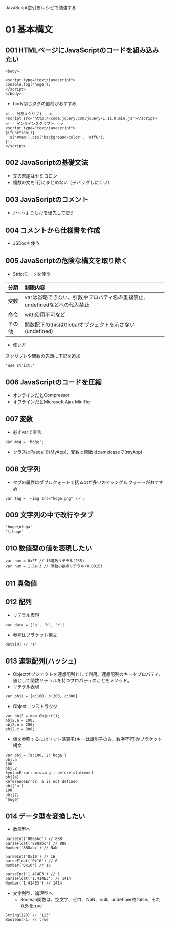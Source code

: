 JavaScript逆引きレシピで勉強する

# 01 基本構文

## 001 HTMLページにJavaScriptのコードを組み込みたい

```
<body>

<script type="text/javascript">
console.log('hoge');
</script>
</body>
```

- body閉じタグの直前がおすすめ

```
<!-- 外部スクリプト -->
<script src="http://code.jquery.com/jquery-1.11.0.min.js"></script>
<!-- インラインスクリプト -->
<script type="text/javascript">
$(function(){
  $('#mem').css('background-color', '#ff6');
});
</script>
```

## 002 JavaScriptの基礎文法
- 文の末尾はセミコロン
- 複数の文を1行にまとめない（デバッグしにくい）

## 003 JavaScriptのコメント
- ```/*～*/```よりも```//```を優先して使う

## 004 コメントから仕様書を作成
- JSDocを使う

## 005 JavaScriptの危険な構文を取り除く
- Strictモードを使う

|分類|制限内容|
|:-|:-|
|変数|varは省略できない、引数やプロパティ名の重複禁止、undefinedなどへの代入禁止|
|命令|with使用不可など|
|その他|関数配下のthisはGlobalオブジェクトを示さない(undefined)|

- 使い方

スクリプトや関数の先頭に下記を追加

```
'use strict;'
```

## 006 JavaScriptのコードを圧縮
- オンラインだとCompressor
- オフラインだとMicrosoft Ajax Minifier

## 007 変数
- 必ずvarで宣言

```
var msg = 'hoge';
```

- クラスはPascalで(MyApp)、変数と関数はcamelcaseで(myApp)

## 008 文字列
- タグの属性はダブルクォートで括るのが多いのでシングルクォートがおすすめ

```
var tag = '<img src="hoge.png" />';
```

## 009 文字列の中で改行やタブ

```
'hoge\nfuga'
'\thoge'
```

## 010 数値型の値を表現したい

```
var num = 0xFF // 16進数リテラル(255)
var num = 1.5e-3 // 浮動小数点リテラル(0.0015)
```

## 011 真偽値

## 012 配列
- リテラル表現

```
var data = ['a', 'b', 'c']
```

- 参照はブラケット構文

```
data[0] // 'a'
```

## 013 連想配列(ハッシュ)
- Objectオブジェクトを連想配列として利用。連想配列のキーをプロパティ、値として関数リテラルを持つプロパティのことをメソッド。
- リテラル表現

```
var obj1 = {a:100, b:200, c:300}
```

- Objectコンストラクタ

```
var obj2 = new Object();
obj2.a = 100;
obj2.b = 200;
obj2.c = 300;
```

- 値を参照するにはドット演算子(キーは識別子のみ。数字不可)かブラケット構文

```
var obj = {a:100, 2:'hoge'}
obj.a
100
obj.2
SyntaxError: missing ; before statement
obj[a]
ReferenceError: a is not defined
obj['a']
100
obj[2]
"hoge"
```

## 014 データ型を変換したい
- 数値型へ

```
parseInt('888abc') // 888
parseFloat('888abc') // 888
Number('888abc') // NaN

parseInt('0x10') // 16
parseFloat('0x10') // 0
Number('0x10') // 16

parseInt('1.414E3') // 1
parseFloat('1.414E3') // 1414
Number('1.414E3') // 1414
```

- 文字列型、論理型へ
    - Boolean関数は、空文字、ゼロ、NaN、null、undefinedをfalse、それ以外をtrue

```
String(123) // '123'
Boolean(-1) // true
```
